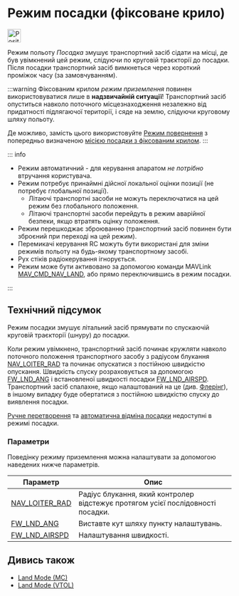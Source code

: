 # Режим посадки (фіксоване крило)

<img src="../../assets/site/position_fixed.svg" title="Position estimate required (e.g. GPS)" width="30px" />

Режим польоту _Посадка_ змушує транспортний засіб сідати на місці, де був увімкнений цей режим, слідуючи по круговій траєкторії до посадки. Після посадки транспортний засіб вимкнеться через короткий проміжок часу (за замовчуванням).

:::warning
Фіксованим крилом _режим приземлення_ повинен використовуватися лише в **надзвичайній ситуації**! Транспортний засіб опуститься навколо поточного місцезнаходження незалежно від придатності підлягаючої території, і сяде на землю, слідуючи круговому шляху польоту.

Де можливо, замість цього використовуйте [Режим повернення](../flight_modes_fw/return.md) з попередньо визначеною [місією посадки з фіксованим крилом](../flight_modes_fw/mission.md#mission-landing).
:::

::: info

- Режим автоматичний - для керування апаратом _не потрібно_ втручання користувача.
- Режим потребує принаймні дійсної локальної оцінки позиції (не потребує глобальної позиції).
  - Літаючі транспортні засоби не можуть переключатися на цей режим без глобального положення.
  - Літаючі транспортні засоби перейдуть в режим аварійної безпеки, якщо втратять оцінку положення.
- Режим перешкоджає зброюванню (транспортний засіб повинен бути зброєний при переході на цей режим).
- Перемикачі керування RC можуть бути використані для зміни режимів польоту на будь-якому транспортному засобі.
- Рух стіків радіокерування ігнорується.
- Режим може бути активовано за допомогою команди MAVLink [MAV_CMD_NAV_LAND](https://mavlink.io/en/messages/common.html#MAV_CMD_NAV_LAND), або прямо переключившись в режим посадки.

<!-- https://github.com/PX4/PX4-Autopilot/blob/release/1.15/src/modules/commander/ModeUtil/mode_requirements.cpp -->
:::

## Технічний підсумок

Режим посадки змушує літальний засіб прямувати по спускаючій круговій траєкторії (шнуру) до посадки.

Коли режим увімкнено, транспортний засіб починає кружляти навколо поточного положення транспортного засобу з радіусом блукання [NAV_LOITER_RAD](#NAV_LOITER_RAD) та починає опускатися з постійною швидкістю опускання. Швидкість спуску розраховується за допомогою [FW_LND_ANG](#FW_LND_ANG) і встановленої швидкості посадки [FW_LND_AIRSPD](#FW_LND_AIRSPD). Транспортний засіб спалахне, якщо налаштований на це (див. [Флерінг](../flight_modes_fw/mission.md#flaring-roll-out)), в іншому випадку буде обертатися з постійною швидкістю спуску до виявлення посадки.

[Ручне перетворення](../flight_modes_fw/mission.md#automatic-abort) та [автоматична відміна посадки](../flight_modes_fw/mission.md#nudging) недоступні в режимі посадки.

### Параметри

Поведінку режиму приземлення можна налаштувати за допомогою наведених нижче параметрів.

| Параметр                                                                                              | Опис                                                                            |
| ----------------------------------------------------------------------------------------------------- | ------------------------------------------------------------------------------- |
| <a id="NAV_LOITER_RAD"></a>[NAV_LOITER_RAD](../advanced_config/parameter_reference.md#NAV_LOITER_RAD) | Радіус блукання, який контролер відстежує протягом усієї послідовності посадки. |
| <a id="FW_LND_ANG"></a>[FW_LND_ANG](../advanced_config/parameter_reference.md#FW_LND_ANG)         | Виставте кут шляху пункту налаштувань.                                          |
| <a id="FW_LND_AIRSPD"></a>[FW_LND_AIRSPD](../advanced_config/parameter_reference.md#FW_LND_AIRSPD)   | Налаштування швидкості.                                                         |

## Дивись також

- [Land Mode (MC)](../flight_modes_mc/land.md)
- [Land Mode (VTOL)](../flight_modes_vtol/land.md)
